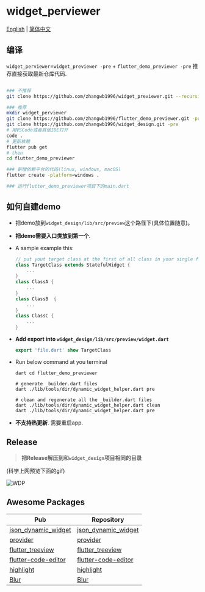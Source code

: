 # widget_perviewer

[English](./README.md) | [简体中文](./zh.md)

## 编译

`widget_perviewer`=`widget_previewer -pre` + `flutter_demo_previewer -pre` 推荐直接获取最新仓库代码.

```bash

### 不推荐
git clone https://github.com/zhangwb1996/widget_previewer.git --recursive

### 推荐 
mkdir widget_perviewer
git clone https://github.com/zhangwb1996/flutter_demo_previewer.git -pre
git clone https://github.com/zhangwb1996/widget_design.git -pre
# 用VSCode或者其他IDE打开
code . 
# 更新依赖
flutter pub get
# then
cd flutter_demo_previewer

### 新增依赖平台的代码(linux, windows, macOS)
flutter create -platform=windows .

### 运行flutter_demo_previewer项目下的main.dart

```

## 如何自建demo

* 把demo放到`widget_design/lib/src/preview`这个路径下(具体位置随意)。
* **把demo需要入口类放到第一个**.
* A sample example this:

    ```dart
    // put yout target class at the first of all class in your single file
    class TargetClass extends StatefulWidget {
        ...
    }
    class ClassA {
        ...
    }
    class ClassB  {
        ...
    }
    class ClassC {
        ...
    }
    ```

* **Add export into `widget_design/lib/src/preview/widget.dart`**

    ```dart
    export 'file.dart' show TargetClass
    ```

* Run below command at you terminal

    ```shell
    dart cd flutter_demo_previewer

    # generate _builder.dart files
    dart ./lib/tools/dir/dynamic_widget_helper.dart pre

    # clean and regenerate all the _builder.dart files
    dart ./lib/tools/dir/dynamic_widget_helper.dart clean
    dart ./lib/tools/dir/dynamic_widget_helper.dart pre
    ```

* **不支持热更新**. 需要重启app.

## Release

> **把Release解压到和`widget_design`项目相同的目录**

(科学上网预览下面的gif)

![WDP](https://github.com/zhangwb1996/screenshot/blob/main/WDP/WDP.v1.0.0.gif)

## Awesome Packages

| Pub | Repository |
| ----|---- |
| [json_dynamic_widget](https://pub.dev/packages/json_dynamic_widget)         | [json_dynamic_widget](https://github.com/peiffer-innovations/json_dynamic_widget)
| [provider](https://pub.dev/packages/provider)                               | [provider](https://github.com/rrousselGit/provider)
| [flutter_treeview](https://pub.dev/packages/flutter_treeview)               | [flutter_treeview](https://bitbucket.org/kevinandre/flutter_treeview/src/master/)
| [flutter-code-editor](https://pub.dev/packages/flutter_code_editor/install) | [flutter-code-editor](https://github.com/akvelon/flutter-code-editor)
| [highlight](https://pub.dev/packages/highlight)                             | [highlight](https://github.com/git-touch/highlight.dart)
| [Blur](https://pub.dev/packages/blur)                                       | [Blur](https://github.com/jagritjkh/blur)
